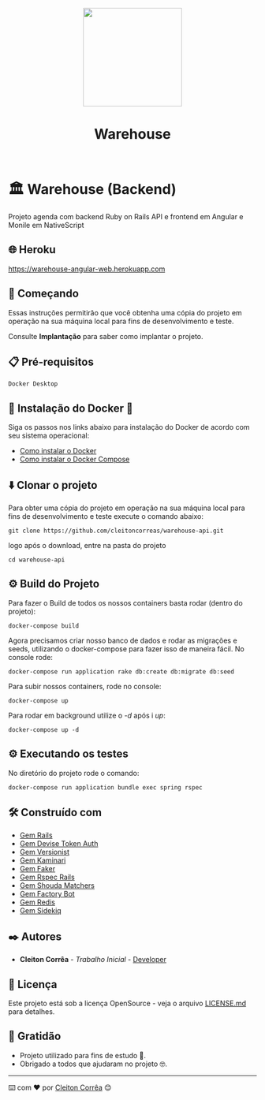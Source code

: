 <p align="center">
  <img src="https://www.transparentpng.com/thumb/warehouse/AbAbgi-warehouse-best-png.png"  width="200" height="200"/>
</p>
<h1 align="center">Warehouse</h1>
<br>

# 🏛️ Warehouse (Backend)
Projeto agenda com backend Ruby on Rails API e frontend em Angular e Monile em NativeScript

## 🌐 Heroku
https://warehouse-angular-web.herokuapp.com

## 🚀 Começando
Essas instruções permitirão que você obtenha uma cópia do projeto em operação na sua máquina local para fins de desenvolvimento e teste.

Consulte **Implantação** para saber como implantar o projeto.

## 📋 Pré-requisitos

```
Docker Desktop
```

## 🔧 Instalação do Docker 🐳
Siga os passos nos links abaixo para instalação do Docker de acordo com seu sistema operacional:

* [Como instalar o Docker](https://docs.docker.com/engine/installation/)
* [Como instalar o Docker Compose](https://docs.docker.com/compose/)

## ⬇️ Clonar o projeto
Para obter uma cópia do projeto em operação na sua máquina local para fins de desenvolvimento e teste execute o comando abaixo:

```
git clone https://github.com/cleitoncorreas/warehouse-api.git
```

logo após o download, entre na pasta do projeto

```
cd warehouse-api
```

## ⚙️ Build do Projeto
Para fazer o Build de todos os nossos containers basta rodar (dentro do projeto):

```
docker-compose build
```

Agora precisamos criar nosso banco de dados e rodar as migrações e seeds, utilizando o docker-compose para fazer isso de maneira fácil. No console rode:

```
docker-compose run application rake db:create db:migrate db:seed
```

Para subir nossos containers, rode no console:

```
docker-compose up
```

Para rodar em background utilize o _-d_ após i _up_:

```
docker-compose up -d
```

## ⚙️ Executando os testes

No diretório do projeto rode o comando:

```
docker-compose run application bundle exec spring rspec
```

## 🛠️ Construído com

* [Gem Rails](https://github.com/rails/rails/)
* [Gem Devise Token Auth](https://github.com/heartcombo/devise)
* [Gem Versionist](https://github.com/bploetz/versionist)
* [Gem Kaminari](https://github.com/kaminari/kaminari)
* [Gem Faker](https://github.com/faker-ruby/faker)
* [Gem Rspec Rails](https://github.com/rspec/rspec-rails)
* [Gem Shouda Matchers](https://github.com/thoughtbot/shoulda-matchers)
* [Gem Factory Bot](https://github.com/thoughtbot/factory_bot)
* [Gem Redis](https://github.com/redis/redis-rb/)
* [Gem Sidekiq](https://github.com/mperham/sidekiq)

## ✒️ Autores

* **Cleiton Corrêa** - *Trabalho Inicial* - [Developer](https://github.com/cleitoncorreas)

## 📄 Licença

Este projeto está sob a licença OpenSource - veja o arquivo [LICENSE.md](https://github.com/cleitoncorreas/notebook_api/LICENSE.md) para detalhes.

## 🎁 Gratidão

* Projeto utilizado para fins de estudo 📢.
* Obrigado a todos que ajudaram no projeto 🤓.


---
⌨️ com ❤️ por [Cleiton Corrêa](https://github.com/cleitoncorreas) 😊
